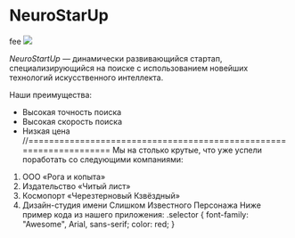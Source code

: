 # NeuroStarUp 
fee
![](https://netology-code.github.io/git-homeworks/introduction/assets/logo.png)

*NeuroStartUp* — динамически развивающийся стартап, 
специализирующийся на поиске с использованием новейших технологий 
искусственного интеллекта.

Наши преимущества:
* Высокая точность поиска
* Высокая скорость поиска
* Низкая цена
//===================================================================
Мы на столько крутые, что уже успели поработать со следующими компаниями:
1.	ООО «Рога и копыта»
2.	Издательство «Читый лист»
3.	Космопорт «Черезтерновый Кзвёздный»
4.	Дизайн-студия имени Слишком Известного Персонажа
Ниже пример кода из нашего приложения:
.selector {
  font-family: "Awesome", Arial, sans-serif;
  color: red;
}

